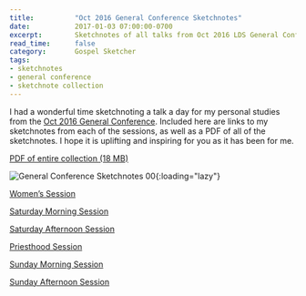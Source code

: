 ```yaml
---
title:          "Oct 2016 General Conference Sketchnotes"
date:           2017-01-03 07:00:00-0700
excerpt:        Sketchnotes of all talks from Oct 2016 LDS General Conference
read_time:      false
category:       Gospel Sketcher
tags:
- sketchnotes
- general conference
- sketchnote collection
---
```



I had a wonderful time sketchnoting a talk a day for my personal studies from the [Oct 2016 General Conference](https://www.lds.org/church/events/october-2016-general-conference). Included here are links to my sketchnotes from each of the sessions, as well as a PDF of all of the sketchnotes. I hope it is uplifting and inspiring for you as it has been for me.

[PDF of entire collection (18 MB)](https://media.bennorris.org/images/gospelsketcher/general-conference/oct-2016/october-2016-general-conference-sketchnotes.pdf)

![General Conference Sketchnotes 00](https://media.bennorris.org/images/gospelsketcher/general-conference/oct-2016/oct-2016-general-conference-sketchnote-00.jpg){:loading="lazy"}

[Women’s Session](https://bennorris.org/2017/01/01/oct-2016-general-conference-womens-session-sketchnotes/)

[Saturday Morning Session](https://bennorris.org/2016/11/28/oct-2016-general-conference-saturday-morning-session-sketchnotes/)

[Saturday Afternoon Session](https://bennorris.org/2016/12/05/oct-2016-general-conference-saturday-afternoon-session-sketchnotes/)

[Priesthood Session](https://bennorris.org/2016/12/10/oct-2016-general-conference-priesthood-session-sketchnotes/)

[Sunday Morning Session](https://bennorris.org/2016/12/19/oct-2016-general-conference-sunday-morning-session-sketchnotes/)

[Sunday Afternoon Session](https://bennorris.org/2016/12/27/oct-2016-general-conference-sunday-afternoon-session-sketchnotes/)
